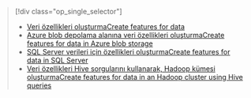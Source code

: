 > [!div class="op_single_selector"]
> * [<span data-ttu-id="d2ee9-101">Veri özellikleri oluşturma</span><span class="sxs-lookup"><span data-stu-id="d2ee9-101">Create features for data</span></span>](../articles/machine-learning/machine-learning-data-science-create-features.md)
> * [<span data-ttu-id="d2ee9-102">Azure blob depolama alanına veri özellikleri oluşturma</span><span class="sxs-lookup"><span data-stu-id="d2ee9-102">Create features for data in Azure blob storage</span></span>](../articles/machine-learning/machine-learning-data-science-create-features-blob.md)
> * [<span data-ttu-id="d2ee9-103">SQL Server verileri için özellikleri oluşturma</span><span class="sxs-lookup"><span data-stu-id="d2ee9-103">Create features for data in SQL Server</span></span>](../articles/machine-learning/machine-learning-data-science-create-features-sql-server.md)
> * [<span data-ttu-id="d2ee9-104">Veri özellikleri Hive sorgularını kullanarak, Hadoop kümesi oluşturma</span><span class="sxs-lookup"><span data-stu-id="d2ee9-104">Create features for data in an Hadoop cluster using Hive queries</span></span>](../articles/machine-learning/machine-learning-data-science-create-features-hive.md)
> 
> 

